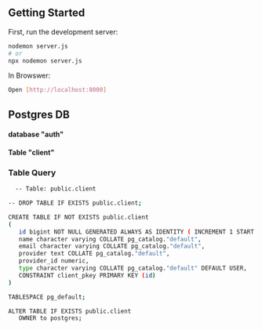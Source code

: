 
## Getting Started

First, run the development server:

```bash
nodemon server.js 
# or
npx nodemon server.js 
```

In Browswer:
```bash
Open [http://localhost:8000]
```

## Postgres DB 
 #### database "auth"
 ####  Table "client"
 
 ### Table Query

 ```bash
   -- Table: public.client

-- DROP TABLE IF EXISTS public.client;

CREATE TABLE IF NOT EXISTS public.client
(
    id bigint NOT NULL GENERATED ALWAYS AS IDENTITY ( INCREMENT 1 START 1 MINVALUE 1 MAXVALUE 9223372036854775807 CACHE 1 ),
    name character varying COLLATE pg_catalog."default",
    email character varying COLLATE pg_catalog."default",
    provider text COLLATE pg_catalog."default",
    provider_id numeric,
    type character varying COLLATE pg_catalog."default" DEFAULT USER,
    CONSTRAINT client_pkey PRIMARY KEY (id)
)

TABLESPACE pg_default;

ALTER TABLE IF EXISTS public.client
    OWNER to postgres;
 ```
